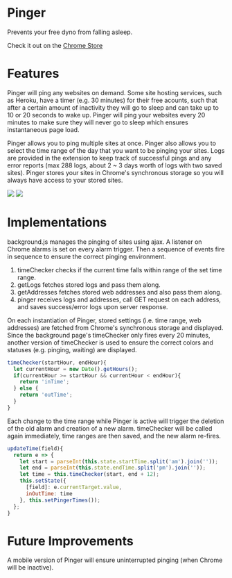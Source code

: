 <h1>Pinger</h1>
<p>Prevents your free dyno from falling asleep.</p>
<p>Check it out on the <a href='https://chrome.google.com/webstore/detail/pinger/egbpibkpckbdhmacfijknpecliodfcgh'>
Chrome Store</a></p>
<h1>Features</h1>
<p>Pinger will ping any websites on demand. Some site hosting services, such as Heroku, have a timer (e.g. 30 minutes) for their free acounts, such that after a certain amount of inactivity they will go to sleep and can take up to 10 or 20 seconds to wake up. Pinger will ping your websites every 20 minutes to make sure they will never go to sleep which ensures instantaneous page load.</p>
<p>Pinger allows you to ping multiple sites at once. Pinger also allows you to select the time range of the day that you want to be pinging your sites. Logs are provided in the extension to keep track of successful pings and any error reports (max 288 logs, about 2 ~ 3 days worth of logs with two saved sites). Pinger stores your sites in Chrome's synchronous storage so you will always have access to your stored sites.</p>
<img src='https://res.cloudinary.com/cloudlicious/image/upload/v1481006631/pingertwo_e1nhww.png'/>
<img src='https://res.cloudinary.com/cloudlicious/image/upload/v1481007036/pinger3-cropped_ioi4zz.png'/>
<h1>Implementations</h1>
<p>background.js manages the pinging of sites using ajax. A listener on Chrome alarms is set on every alarm trigger. Then a sequence of events fire in sequence to ensure the correct pinging environment.</p>
<ol>
  <li type='1'>timeChecker checks if the current time falls within range of the set time range.</li>
  <li type='1'>getLogs fetches stored logs and pass them along.</li>
  <li type='1'>getAddresses fetches stored web addresses and also pass them along.</li>
  <li type='1'>pinger receives logs and addresses, call GET request on each address, and saves success/error logs upon server response.</li>
</ol>
<p>On each instantiation of Pinger, stored settings (i.e. time range, web addresses) are fetched from Chrome's synchronous storage and displayed. Since the background page's timeChecker only fires every 20 minutes, another version of timeChecker is used to ensure the correct colors and statuses (e.g. pinging, waiting) are displayed.</p>

```javascript
timeChecker(startHour, endHour){
  let currentHour = new Date().getHours();
  if(currentHour >= startHour && currentHour < endHour){
    return 'inTime';
  } else {
    return 'outTime';
  }
}
```

<p>Each change to the time range while Pinger is active will trigger the deletion of the old alarm and creation of a new alarm. timeChecker will be called again immediately, time ranges are then saved, and the new alarm re-fires.</p>

```javascript
updateTime(field){
  return e => {
    let start = parseInt(this.state.startTime.split('am').join(''));
    let end = parseInt(this.state.endTime.split('pm').join(''));
    let time = this.timeChecker(start, end + 12);
    this.setState({
      [field]: e.currentTarget.value,
      inOutTime: time
    }, this.setPingerTimes());
  };
}
```

<h1>Future Improvements</h1>
<p>A mobile version of Pinger will ensure uninterrupted pinging (when Chrome will be inactive).</p>
